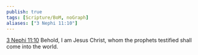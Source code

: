 ```yaml
---
publish: true
tags: [Scripture/BoM, noGraph]
aliases: ["3 Nephi 11:10"]
---
```

[3 Nephi 11:10](https://churchofjesuschrist.org/study/scriptures/bofm/3-ne/11?lang=eng&id=p10#p10) Behold, I am Jesus Christ, whom the prophets testified shall come into the world.

